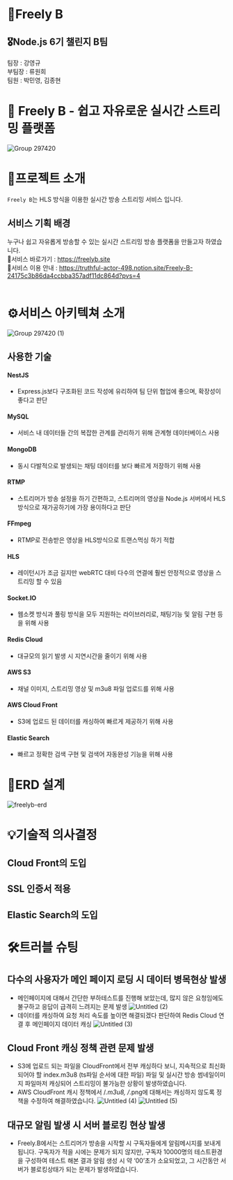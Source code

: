 # 🎇Freely B
## 🎖️Node.js 6기 챌린지 B팀
팀장 : 강영규 <br>
부팀장 : 류원희<br>
팀원 : 박민영, 김종현<br>

# 🎥 Freely B - 쉽고 자유로운 실시간 스트리밍 플랫폼


![Group 297420](https://github.com/cooderyg/streaming-platform/assets/122774009/fb109816-404a-4381-8d61-ec69f65cbe30)


# 📣프로젝트 소개
`Freely B`는 HLS 방식을 이용한 실시간 방송 스트리밍 서비스 입니다.

## 서비스 기획 배경
누구나 쉽고 자유롭게 방송할 수 있는 실시간 스트리밍 방송 플랫폼을 만들고자 하였습니다.<br>
📌서비스 바로가기 : https://freelyb.site <br>
📌서비스 이용 안내 : https://truthful-actor-498.notion.site/Freely-B-24175c3b86da4ccbba357adf11dc864d?pvs=4 <br>
<br>
# ⚙️서비스 아키텍쳐 소개
![Group 297420 (1)](https://github.com/cooderyg/streaming-platform/assets/122774009/c87082c1-2395-4a00-be13-565dc5fe2606)

## 사용한 기술
#### NestJS
- Express.js보다 구조화된 코드 작성에 유리하여 팀 단위 협업에 좋으며, 확장성이 좋다고 판단
#### MySQL
- 서비스 내 데이터들 간의 복잡한 관계를 관리하기 위해 관계형 데이터베이스 사용
#### MongoDB
- 동시 다발적으로 발생되는 채팅 데이터를 보다 빠르게 저장하기 위해 사용
#### RTMP
- 스트리머가 방송 설정을 하기 간편하고, 스트리머의 영상을 Node.js 서버에서 HLS방식으로 재가공하기에 가장 용이하다고 판단
#### FFmpeg
- RTMP로 전송받은 영상을 HLS방식으로 트랜스먹싱 하기 적합
#### HLS
- 레이턴시가 조금 길지만 webRTC 대비 다수의 연결에 훨씬 안정적으로 영상을 스트리밍 할 수 있음
#### Socket.IO
- 웹소켓 방식과 풀링 방식을 모두 지원하는 라이브러리로, 채팅기능 및  알림 구현 등을 위해 사용
#### Redis Cloud
- 대규모의 읽기 발생 시 지연시간을 줄이기 위해 사용
#### AWS S3
- 채널 이미지, 스트리밍 영상 및 m3u8 파일 업로드를 위해 사용
#### AWS Cloud Front
- S3에 업로드 된 데이터를 캐싱하여 빠르게 제공하기 위해 사용
#### Elastic Search
- 빠르고 정확한 검색 구현 및 검색어 자동완성 기능을 위해 사용

# 📐ERD 설계
![freelyb-erd](https://github.com/cooderyg/streaming-platform/assets/122774009/8d954128-252a-4172-bf24-ffead5ebdabe)

# 💡기술적 의사결정
## Cloud Front의 도입
## SSL 인증서 적용
## Elastic Search의 도입

#  🛠️트러블 슈팅
## 다수의 사용자가 메인 페이지 로딩 시 데이터 병목현상 발생
- 메인페이지에 대해서 간단한 부하테스트를 진행해 보았는데, 많지 않은 요청임에도 불구하고 응답이 급격히 느려지는 문제 발생
![Untitled (2)](https://github.com/cooderyg/streaming-platform/assets/122774009/bfc0fc35-d780-4a8f-9187-4e06010234b7)
- 데이터를 캐싱하여 요청 처리 속도를 높이면 해결되겠다 판단하여 Redis Cloud 연결 후 메인페이지 데이터 캐싱
  ![Untitled (3)](https://github.com/cooderyg/streaming-platform/assets/122774009/5e23d48e-ce93-4135-b8a8-820b2defdc9a)
## Cloud Front 캐싱 정책 관련 문제 발생
- S3에 업로드 되는 파일을 CloudFront에서 전부 캐싱하다 보니, 지속적으로 최신화되어야 할 index.m3u8 (ts파일 순서에 대한 파일) 파일 및 실시간 방송 썸네일이미지 파일마저 캐싱되어 스트리밍이 불가능한 상황이 발생하였습니다.
- AWS CloudFront 캐시 정책에서 /*.m3u8, /*.png에 대해서는 캐싱하지 않도록 정책을 수정하여 해결하였습니다.
![Untitled (4)](https://github.com/cooderyg/streaming-platform/assets/122774009/3edff0a4-14e6-47c6-baa1-efb9edcf7aec)
![Untitled (5)](https://github.com/cooderyg/streaming-platform/assets/122774009/4dd586d4-1ba4-4be5-805d-c4a37e001b76)
## 대규모 알림 발생 시 서버 블로킹 현상 발생
- Freely.B에서는 스트리머가 방송을 시작할 시 구독자들에게 알림메시지를 보내게 됩니다. 구독자가 적을 시에는 문제가 되지 않지만, 구독자 10000명의 테스트환경을 구성하여 테스트 해본 결과 알림 생성 시 약 ‘00’초가 소요되었고, 그 시간동안 서버가 블로킹상태가 되는 문제가 발생하였습니다.

